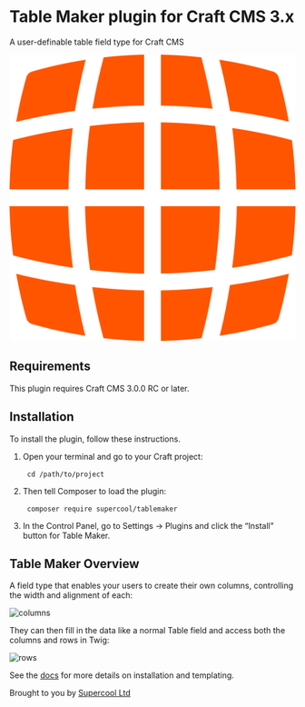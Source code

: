 # Table Maker plugin for Craft CMS 3.x

A user-definable table field type for Craft CMS

![Screenshot](resources/img/icon.svg)

## Requirements

This plugin requires Craft CMS 3.0.0 RC or later.

## Installation

To install the plugin, follow these instructions.

1. Open your terminal and go to your Craft project:

        cd /path/to/project

2. Then tell Composer to load the plugin:

        composer require supercool/tablemaker

3. In the Control Panel, go to Settings → Plugins and click the “Install” button for Table Maker.

## Table Maker Overview

A field type that enables your users to create their own columns, controlling the width and alignment of each:

![columns](http://s3-eu-west-1.amazonaws.com/supercoolplugins/Table-Maker/columns.jpg)

They can then fill in the data like a normal Table field and access both the columns and rows in Twig:

![rows](http://s3-eu-west-1.amazonaws.com/supercoolplugins/Table-Maker/rows.jpg)

See the [docs](http://plugins.supercooldesign.co.uk/plugin/table-maker/docs) for more details on installation and templating.

Brought to you by [Supercool Ltd](http://www.supercooldesign.co.uk/)
